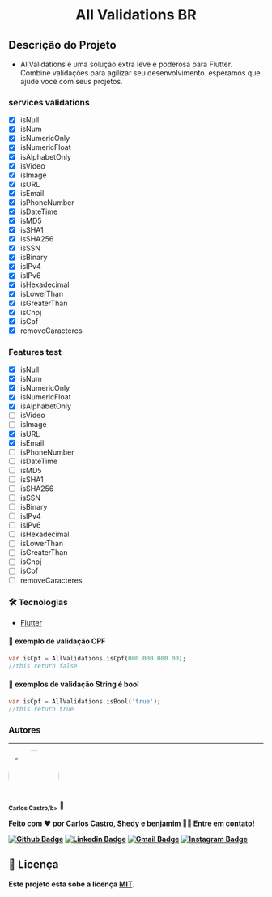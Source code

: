 <h1 align="center">All Validations BR</h1>

## Descrição do Projeto

- AllValidations é uma solução extra leve e poderosa para Flutter. Combine validações para agilizar seu desenvolvimento. esperamos que ajude você com seus projetos.

### services validations

- [X]  isNull
- [X]  isNum
- [X]  isNumericOnly
- [X]  isNumericFloat
- [X]  isAlphabetOnly
- [X]  isVideo
- [X]  isImage
- [X]  isURL
- [X]  isEmail
- [X]  isPhoneNumber
- [X]  isDateTime
- [X]  isMD5
- [X]  isSHA1
- [X]  isSHA256
- [X]  isSSN
- [X]  isBinary
- [X]  isIPv4
- [X]  isIPv6
- [X]  isHexadecimal
- [X]  isLowerThan
- [X]  isGreaterThan
- [X]  isCnpj
- [X]  isCpf
- [X]  removeCaracteres

### Features test

- [X]  isNull
- [X]  isNum
- [X]  isNumericOnly
- [X]  isNumericFloat
- [X]  isAlphabetOnly
- [ ]  isVideo
- [ ]  isImage
- [X]  isURL
- [X]  isEmail
- [ ]  isPhoneNumber
- [ ]  isDateTime
- [ ]  isMD5
- [ ]  isSHA1
- [ ]  isSHA256
- [ ]  isSSN
- [ ]  isBinary
- [ ]  isIPv4
- [ ]  isIPv6
- [ ]  isHexadecimal
- [ ]  isLowerThan
- [ ]  isGreaterThan
- [ ]  isCnpj
- [ ]  isCpf
- [ ]  removeCaracteres

### 🛠 Tecnologias
- [Flutter](https://flutter.dev/)



#### 🎲 exemplo de validação CPF

```dart
var isCpf = AllValidations.isCpf(000.000.000.00); 
//this return false
```

#### 🎲 exemplos de validação String é bool 

```dart
var isCpf = AllValidations.isBool('true'); 
//this return true
```

### Autores
---

<a href="###">
 <img style="border-radius: 50%;" src="https://avatars.githubusercontent.com/u/14837643?s=96&v=4" width="100px;" alt=""/>
 <br />
 <sub><b>Carlos Castro/b></sub></a> <a href="###" title="">🚀</a>


Feito com ❤️ por Carlos Castro, Shedy e benjamim 👋🏽 Entre em contato!

[![Github Badge](https://img.shields.io/badge/-Github-000?style=flat-square&logo=Github&logoColor=white&link=https://github.com/lucasgdb)](https://github.com/CriandoGames)
[![Linkedin Badge](https://img.shields.io/badge/-LinkedIn-blue?style=flat-square&logo=Linkedin&logoColor=white&link=https://www.linkedin.com/in/carlos-castro-07031692/)](https://www.linkedin.com/in/carlos-castro-07031692/)
[![Gmail Badge](https://img.shields.io/badge/-Gmail-c14438?style=flat-square&logo=Gmail&logoColor=white&link=mailto:carloscastrogames@gmail.com)](mailto:carloscastrogames@gmail.com)
[![Instagram Badge](https://img.shields.io/badge/-Instagram-C13584?style=flat-square&labelColor=C13584&logo=instagram&logoColor=white&link=https://www.instagram.com/codepwr/)](https://www.instagram.com/llcarloscastroll/)
  
  
  ## 📝 Licença

Este projeto esta sobe a licença [MIT](./LICENSE).
